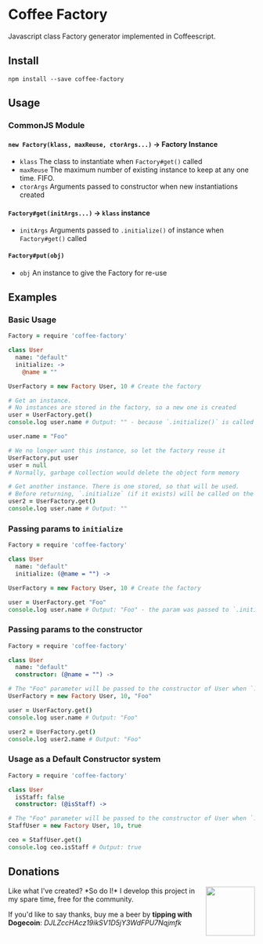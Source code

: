 # Coffee Factory

Javascript class Factory generator implemented in Coffeescript.

## Install

    npm install --save coffee-factory

## Usage

### CommonJS Module

#### `new Factory(klass, maxReuse, ctorArgs...)` → Factory Instance

 * `klass` The class to instantiate when `Factory#get()` called
 * `maxReuse` The maximum number of existing instance to keep at any one time. FIFO.
 * `ctorArgs` Arguments passed to constructor when new instantiations created

#### `Factory#get(initArgs...)` → `klass` instance

 * `initArgs` Arguments passed to `.initialize()` of instance when `Factory#get()` called

#### `Factory#put(obj)`

 * `obj` An instance to give the Factory for re-use

## Examples

### Basic Usage

```coffeescript
Factory = require 'coffee-factory'

class User
  name: "default"
  initialize: ->
    @name = ""

UserFactory = new Factory User, 10 # Create the factory

# Get an instance.
# No instances are stored in the factory, so a new one is created
user = UserFactory.get()
console.log user.name # Output: "" - because `.initialize()` is called

user.name = "Foo"

# We no longer want this instance, so let the factory reuse it
UserFactory.put user
user = null
# Normally, garbage collection would delete the object form memory

# Get another instance. There is one stored, so that will be used.
# Before returning, `.initialize` (if it exists) will be called on the instance
user2 = UserFactory.get()
console.log user.name # Output: ""
```

### Passing params to `initialize`

```coffeescript
Factory = require 'coffee-factory'

class User
  name: "default"
  initialize: (@name = "") ->

UserFactory = new Factory User, 10 # Create the factory

user = UserFactory.get "Foo"
console.log user.name # Output: "Foo" - the param was passed to `.initialize()`
```

### Passing params to the constructor

```coffeescript
Factory = require 'coffee-factory'

class User
  name: "default"
  constructor: (@name = "") ->

# The "Foo" parameter will be passed to the constructor of User when `.get()` is called
UserFactory = new Factory User, 10, "Foo"

user = UserFactory.get()
console.log user.name # Output: "Foo"

user2 = UserFactory.get()
console.log user2.name # Output: "Foo"
```

### Usage as a Default Constructor system

```coffeescript
Factory = require 'coffee-factory'

class User
  isStaff: false
  constructor: (@isStaff) ->

# The "Foo" parameter will be passed to the constructor of User when `.get()` is called
StaffUser = new Factory User, 10, true

ceo = StaffUser.get()
console.log ceo.isStaff # Output: true
```

## Donations

<img src="http://dogecoin.com/img/dogecoin-300.png" width=100 height=100 align=right />
Like what I've created? *So do I!* I develop this project in my spare time, free for the community.

If you'd like to say thanks, buy me a beer by **tipping with Dogecoin**: *DJLZccHAcz19ikSV1D5jY3WdFPU7Nqjmfk*
